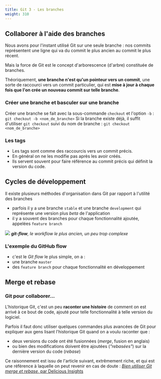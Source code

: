 ```yaml
---
title: Git 3 - Les branches
weight: 310
---
```


## Collaborer à l'aide des branches

Nous avons pour l'instant utilisé Git sur une seule branche : nos commits représentent une ligne qui va du commit le plus ancien au commit le plus récent.

Mais la force de Git est le concept d'arborescence (d'arbre) constituée de branches.

Théoriquement, **une branche n'est qu'un pointeur vers un commit**, une sorte de raccourci vers un commit particulier, qui est **mise à jour à chaque fois que l'on crée un nouveau commit sur telle branche**.

### Créer une branche et basculer sur une branche

Créer une branche se fait avec la sous-commande `checkout` et l'option `-b` :
`git checkout -b <nom_de_branche>`
Si la branche existe déjà, il suffit d'utiliser `git checkout` suivi du nom de branche :
`git checkout <nom_de_branche>`

<!-- FIXME: dire comment on delete une branche locale/distante -->
<!-- ### Supprimer une branche distante
**Attention ! C'est dangereux !** -->

### Les tags

- Les tags sont comme des raccourcis vers un commit précis.
- En général on ne les modifie pas après les avoir créés.
- Ils servent souvent pour faire référence au commit précis qui définit la version du code.

## Cycles de développement

Il existe plusieurs méthodes d'organisation dans Git par rapport à l'utilité des branches

- parfois il y a une branche `stable` et une branche `development` qui représente une version plus _beta_ de l'application
- il y a souvent des branches pour chaque fonctionnalité ajoutée, appelées `feature branch`

![](../../images/git_branches_2.png)
_**git-flow**, le workflow le plus ancien, un peu trop complexe_

### L'exemple du GitHub flow

- c'est le _Git flow_ le plus simple, on a :
- une branche `master`
- des `feature branch` pour chaque fonctionnalité en développement

## Merge et rebase

### Git pour collaborer...

L'historique Git, c'est un peu **raconter une histoire** de comment on est arrivé à ce bout de code, ajouté pour telle fonctionnalité à telle version du logiciel.

Parfois il faut donc utiliser quelques commandes plus avancées de Git pour expliquer aux gens lisant l'historique Git quand on a voulu raconter que :

- deux versions du code ont été fusionnées (_merge_, fusion en anglais)
- ou bien des modifications doivent être ajoutées (_"rebasées"_) sur la dernière version du code (_rebase_)

Ce raisonnement est issu de l'article suivant, extrêmement riche, et qui est une référence à laquelle on peut revenir en cas de doute :
[_Bien utiliser Git merge et rebase_, par Delicious Insights](https://delicious-insights.com/fr/articles/bien-utiliser-git-merge-et-rebase/)

<!-- FIXME: le rebase interactif -->
<!-- FIXME: le cherrypick -->
